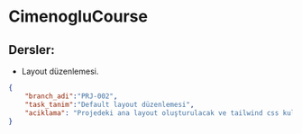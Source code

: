 # CimenogluCourse

## Dersler: 

- Layout düzenlemesi.  
  
```json
{
    "branch_adi":"PRJ-002",
    "task_tanim":"Default layout düzenlemesi",
    "aciklama": "Projedeki ana layout oluşturulacak ve tailwind css kullanılacak."
}
```  

